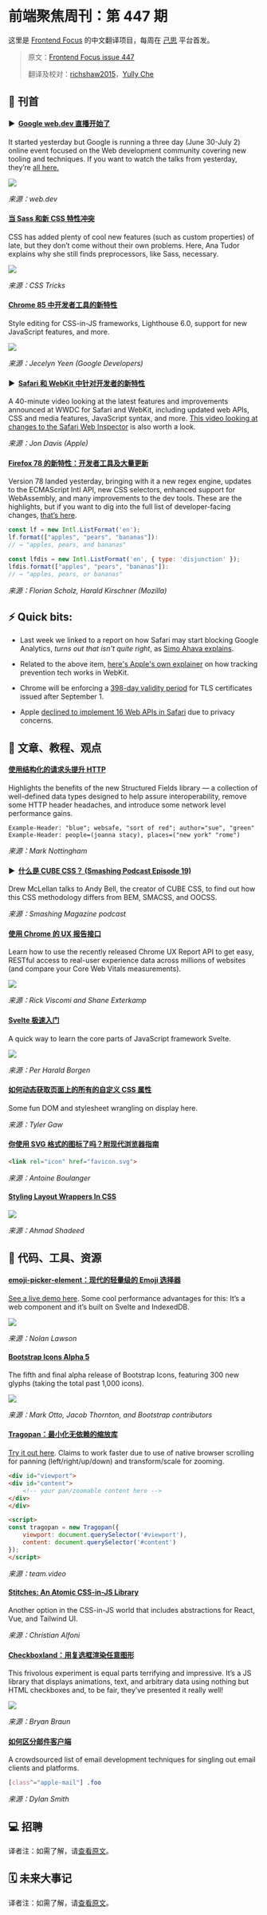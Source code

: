 # 前端聚焦周刊：第 447 期

这里是 [Frontend Focus](https://frontendfoc.us/latest) 的中文翻译项目，每周在 [己思](https://ohmyrss.com/?fef) 平台首发。

> 原文：[Frontend Focus issue 447](https://frontendfoc.us/issues/447)
> 
> 翻译及校对：[richshaw2015](https://github.com/richshaw2015)，[Yully Che](https://github.com/chechebecomestrong)

## 🚀 刊首


#### ▶  [Google web.dev 直播开始了](https://frontendfoc.us/link/91151/rss "web.dev")

It started yesterday but Google is running a three day (June 30-July 2) online event focused on the Web development community covering new tooling and techniques. If you want to watch the talks from yesterday, they’re [all here.](https://frontendfoc.us/link/91152/rss)

[![](https://res.cloudinary.com/cpress/image/upload/w_1280,e_sharpen:60/c0yonm7mp5p6luxdwqk3.jpg)](https://frontendfoc.us/link/91151/rss)

*来源：web.dev*

#### [当 Sass 和新 CSS 特性冲突](https://frontendfoc.us/link/91047/rss "css-tricks.com")

CSS has added plenty of cool new features (such as custom properties) of late, but they don’t come without their own problems. Here, Ana Tudor explains why she still finds preprocessors, like Sass, necessary.

![](https://i2.wp.com/css-tricks.com/wp-content/uploads/2020/06/err_0_incomp_units.png?resize=800%2C245&ssl=1)

*来源：CSS Tricks*

#### [Chrome 85 中开发者工具的新特性](https://frontendfoc.us/link/91046/rss "developers.google.com")

Style editing for CSS-in-JS frameworks, Lighthouse 6.0, support for new JavaScript features, and more.

![](https://developers.google.com/web/updates/images/2020/06/breakpoints.png)

*来源：Jecelyn Yeen (Google Developers)*

#### ▶  [Safari 和 WebKit 中针对开发者的新特性](https://frontendfoc.us/link/91043/rss "developer.apple.com")

A 40-minute video looking at the latest features and improvements announced at WWDC for Safari and WebKit, including updated web APIs, CSS and media features, JavaScript syntax, and more. [This video looking at changes to the Safari Web Inspector](https://frontendfoc.us/link/91044/rss) is also worth a look.

*来源：Jon Davis (Apple)*

#### [Firefox 78 的新特性：开发者工具及大量更新](https://frontendfoc.us/link/91041/rss "hacks.mozilla.org")

Version 78 landed yesterday, bringing with it a new regex engine, updates to the ECMAScript Intl API, new CSS selectors, enhanced support for WebAssembly, and many improvements to the dev tools. These are the highlights, but if you want to dig into the full list of developer-facing changes, [that’s here](https://frontendfoc.us/link/91042/rss).

```js
const lf = new Intl.ListFormat('en');
lf.format(["apples", "pears", "bananas"]):
// → "apples, pears, and bananas"

const lfdis = new Intl.ListFormat('en', { type: 'disjunction' });
lfdis.format(["apples", "pears", "bananas"]):
// → "apples, pears, or bananas"
```

*来源：Florian Scholz, Harald Kirschner (Mozilla)*

## ⚡️ Quick bits:

*   Last week we linked to a report on how Safari may start blocking Google Analytics, _turns out that isn't quite right_, as [Simo Ahava explains](https://frontendfoc.us/link/91048/rss).

*   Related to the above item, [here's Apple's own explainer](https://frontendfoc.us/link/91049/rss) on how tracking prevention tech works in WebKit.

*   Chrome will be enforcing a [398-day validity period](https://frontendfoc.us/link/91050/rss) for TLS certificates issued after September 1.

*   Apple [declined to implement 16 Web APIs in Safari](https://frontendfoc.us/link/91051/rss) due to privacy concerns.

## 📙 文章、教程、观点

#### [使用结构化的请求头提升 HTTP](https://frontendfoc.us/link/91055/rss "www.fastly.com")

Highlights the benefits of the new Structured Fields library — a collection of well-defined data types designed to help assure interoperability, remove some HTTP header headaches, and introduce some network level performance gains.

```
Example-Header: "blue"; websafe, "sort of red"; author="sue", "green"
Example-Header: people=(joanna stacy), places=("new york" "rome")
```

*来源：Mark Nottingham*

#### ▶  [什么是 CUBE CSS？ (Smashing Podcast Episode 19)](https://frontendfoc.us/link/91056/rss "www.smashingmagazine.com")

Drew McLellan talks to Andy Bell, the creator of CUBE CSS, to find out how this CSS methodology differs from BEM, SMACSS, and OOCSS.

*来源：Smashing Magazine podcast*

#### [使用 Chrome 的 UX 报告接口](https://frontendfoc.us/link/91057/rss "web.dev")

Learn how to use the recently released Chrome UX Report API to get easy, RESTful access to real-user experience data across millions of websites (and compare your Core Web Vitals measurements).

![](https://webdev.imgix.net/chrome-ux-report-api/hero.png?auto=format&fit=max&w=2880)

*来源：Rick Viscomi and Shane Exterkamp*

#### [Svelte 极速入门](https://frontendfoc.us/link/91058/rss "dev.to")

A quick way to learn the core parts of JavaScript framework Svelte.

![](https://res.cloudinary.com/practicaldev/image/fetch/s--GVnyrsWi--/c_imagga_scale,f_auto,fl_progressive,h_420,q_auto,w_1000/https://dev-to-uploads.s3.amazonaws.com/i/l62jx41mx08pstiueak6.png)

*来源：Per Harald Borgen*

#### [如何动态获取页面上的所有的自定义 CSS 属性](https://frontendfoc.us/link/91059/rss "css-tricks.com")

Some fun DOM and stylesheet wrangling on display here.

*来源：Tyler Gaw*

#### [你使用 SVG 格式的图标了吗？附现代浏览器指南](https://frontendfoc.us/link/91060/rss "medium.com")

```html
<link rel="icon" href="favicon.svg">
```

*来源：Antoine Boulanger*

#### [Styling Layout Wrappers In CSS](https://frontendfoc.us/link/91061/rss "ishadeed.com")

![](https://ishadeed.com/assets/wrappers-css/wrapper-intro.png)

*来源：Ahmad Shadeed*

## 🔧 代码、工具、资源

#### [emoji-picker-element：现代的轻量级的 Emoji 选择器](https://frontendfoc.us/link/91062/rss "github.com")

[See a live demo here](https://frontendfoc.us/link/91063/rss). Some cool performance advantages for this: It’s a web component and it’s built on Svelte and IndexedDB.

[![](https://res.cloudinary.com/cpress/image/upload/w_1280,e_sharpen:60/v1593598740/i7flpmyk2nfmy4pjsnyr.png)](https://frontendfoc.us/link/91062/rss)

*来源：Nolan Lawson*

#### [Bootstrap Icons Alpha 5](https://frontendfoc.us/link/91064/rss "blog.getbootstrap.com")

The fifth and final alpha release of Bootstrap Icons, featuring 300 new glyphs (taking the total past 1,000 icons).

![](https://blog.getbootstrap.com/assets/img/2020/06/bootstrap-icons-alpha5-all.png)

*来源：Mark Otto, Jacob Thornton, and Bootstrap contributors*

#### [Tragopan：最小化无依赖的缩放库](https://frontendfoc.us/link/91066/rss "github.com")

[Try it out here](https://frontendfoc.us/link/91067/rss). Claims to work faster due to use of native browser scrolling for panning (left/right/up/down) and transform/scale for zooming.

```html
<div id="viewport">
<div id="content">
    <!-- your pan/zoomable content here -->
</div>
</div>

<script>
const tragopan = new Tragopan({
    viewport: document.querySelector('#viewport'),
    content: document.querySelector('#content')
});
</script>
```

*来源：team.video*

#### [Stitches: An Atomic CSS-in-JS Library](https://frontendfoc.us/link/91068/rss "github.com")

Another option in the CSS-in-JS world that includes abstractions for React, Vue, and Tailwind UI.

*来源：Christian Alfoni*

#### [Checkboxland：用复选框渲染任意图形](https://frontendfoc.us/link/91069/rss "www.bryanbraun.com")

This frivolous experiment is equal parts terrifying and impressive. It’s a JS library that displays animations, text, and arbitrary data using nothing but HTML checkboxes and, to be fair, they’ve presented it really well!

[![](https://res.cloudinary.com/cpress/image/upload/w_1280,e_sharpen:60/rzj4kikphybq9poi8f4l.jpg)](https://frontendfoc.us/link/91069/rss)

*来源：Bryan Braun*

#### [如何区分邮件客户端](https://frontendfoc.us/link/91070/rss "howtotarget.email")

A crowdsourced list of email development techniques for singling out email clients and platforms.

```css
[class^="apple-mail"] .foo
```

*来源：Dylan Smith*

## 💻 招聘

译者注：如需了解，请[查看原文](https://frontendfoc.us/issues/447)。

## 🗓 未来大事记

译者注：如需了解，请[查看原文](https://frontendfoc.us/issues/447)。

